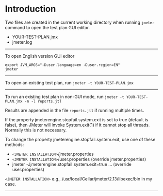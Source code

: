 # Introduction

Two files are created in the current working directory when running `jmeter` command to open the test plan GUI editor.

* YOUR-TEST-PLAN.jmx
* jmeter.log

---

To open English version GUI editor

```
export JVM_ARGS="-Duser.language=en -Duser.region=EN"
jmeter
```

---

To open an existing test plan, run `jmeter -t YOUR-TEST-PLAN.jmx`

---

To run an existing test plan in non-GUI mode, run `jmeter -t YOUR-TEST-PLAN.jmx -n -l reports.jtl`

Results are appended in the file `reports.jtl` if running multiple times.

If the property jmeterengine.stopfail.system.exit is set to true (default is false), then JMeter will invoke System.exit(1) if it cannot stop all threads. Normally this is not necessary.

To change the property jmeterengine.stopfail.system.exit, use one of these methods:

* `<JMETER INSTALLATION>`/jmeter.properties
* `<JMETER INSTALLATION>`/user.properties (override jmeter.properties)
* jmeter -Jjmeterengine.stopfail.system.exit=true ... (override user.properties)

`<JMETER INSTALLATION>` e.g., /usr/local/Cellar/jmeter/2.13/libexec/bin in my case.

---
